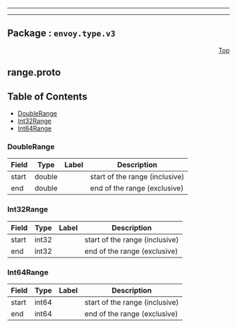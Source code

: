 
---

---

## Package : `envoy.type.v3`



<a name="top"></a>

<a name="API Reference for range.proto"></a>
<p align="right"><a href="#top">Top</a></p>

## range.proto


## Table of Contents
  - [DoubleRange](#envoy.type.v3.DoubleRange)
  - [Int32Range](#envoy.type.v3.Int32Range)
  - [Int64Range](#envoy.type.v3.Int64Range)







<a name="envoy.type.v3.DoubleRange"></a>

### DoubleRange



| Field | Type | Label | Description |
| ----- | ---- | ----- | ----------- |
| start | double |  | start of the range (inclusive) |
  | end | double |  | end of the range (exclusive) |
  





<a name="envoy.type.v3.Int32Range"></a>

### Int32Range



| Field | Type | Label | Description |
| ----- | ---- | ----- | ----------- |
| start | int32 |  | start of the range (inclusive) |
  | end | int32 |  | end of the range (exclusive) |
  





<a name="envoy.type.v3.Int64Range"></a>

### Int64Range



| Field | Type | Label | Description |
| ----- | ---- | ----- | ----------- |
| start | int64 |  | start of the range (inclusive) |
  | end | int64 |  | end of the range (exclusive) |
  




 <!-- end messages -->

 <!-- end enums -->

 <!-- end HasExtensions -->

 <!-- end services -->

